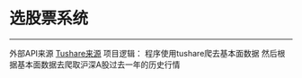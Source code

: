 # 选股票系统
***
外部API来源
  [Tushare来源](http://tushare.org/fundamental.html "悬停显示")
项目逻辑：
  程序使用tushare爬去基本面数据
  然后根据基本面数据去爬取沪深A股过去一年的历史行情
  
  

